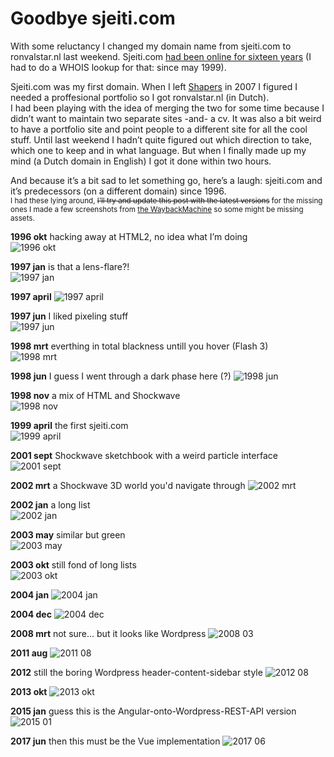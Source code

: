 <!--
  id: 2741
  date: 2015-01-24
  modified: 2019-09-27
  slug: goodbye-sjeiti-com
  type: post
  categories: admin
-->

# Goodbye sjeiti.com

With some reluctancy I changed my domain name from sjeiti.com to ronvalstar.nl last weekend. Sjeiti.com [had been online for sixteen years](https://web.archive.org/web/*/sjeiti.com) (I had to do a WHOIS lookup for that: since may 1999).

Sjeiti.com was my first domain. When I left [Shapers](http://www.shapers.nl/) in 2007 I figured I needed a proffesional portfolio so I got ronvalstar.nl (in Dutch).  
I had been playing with the idea of merging the two for some time because I didn’t want to maintain two separate sites -and- a cv. It was also a bit weird to have a portfolio site and point people to a different site for all the cool stuff. Until last weekend I hadn’t quite figured out which direction to take, which one to keep and in what language. But when I finally made up my mind (a Dutch domain in English) I got it done within two hours.

And because it’s a bit sad to let something go, here’s a laugh: sjeiti.com and it’s predecessors (on a different domain) since 1996.  
<small>I had these lying around, ~~I’ll try and update this post with the latest versions~~ for the missing ones I made a few screenshots from [the WaybackMachine](https://archive.org/web/) so some might be missing assets.</small>

**1996 okt**
hacking away at HTML2, no idea what I’m doing  
![1996 okt](https://res.cloudinary.com/dn1rmdjs5/image/upload/v1566568756/rv/1996okt.jpg)

**1997 jan**
is that a lens-flare?!  
![1997 jan](https://res.cloudinary.com/dn1rmdjs5/image/upload/v1566568756/rv/1997jan.jpg)

**1997 april**
![1997 april](https://res.cloudinary.com/dn1rmdjs5/image/upload/v1566568756/rv/1997april.jpg)

**1997 jun**
I liked pixeling stuff  
![1997 jun](https://res.cloudinary.com/dn1rmdjs5/image/upload/v1566568756/rv/1997jun.jpg)

**1998 mrt**
everthing in total blackness untill you hover (Flash 3)  
![1998 mrt](https://res.cloudinary.com/dn1rmdjs5/image/upload/v1566568756/rv/1998mrt.jpg)

**1998 jun**
I guess I went through a dark phase here (?)
![1998 jun](https://res.cloudinary.com/dn1rmdjs5/image/upload/v1566568756/rv/1998jun.jpg)

**1998 nov**
a mix of HTML and Shockwave  
![1998 nov](https://res.cloudinary.com/dn1rmdjs5/image/upload/v1566568756/rv/1998nov.jpg)

**1999 april**
the first sjeiti.com  
![1999 april](https://res.cloudinary.com/dn1rmdjs5/image/upload/v1566568756/rv/1999april.jpg)

**2001 sept**
Shockwave sketchbook with a weird particle interface  
![2001 sept](https://res.cloudinary.com/dn1rmdjs5/image/upload/v1566568756/rv/2001sept.jpg)

**2002 mrt**
a Shockwave 3D world you'd navigate through 
![2002 mrt](https://res.cloudinary.com/dn1rmdjs5/image/upload/v1566568756/rv/2002mrt.jpg)

**2002 jan**
a long list  
![2002 jan](https://res.cloudinary.com/dn1rmdjs5/image/upload/v1566568756/rv/2002jan.jpg)

**2003 may**
similar but green  
![2003 may](https://res.cloudinary.com/dn1rmdjs5/image/upload/v1566568756/rv/2003mei.jpg)

**2003 okt**
still fond of long lists  
![2003 okt](https://res.cloudinary.com/dn1rmdjs5/image/upload/v1566568756/rv/2003okt.jpg)

**2004 jan**
![2004 jan](https://res.cloudinary.com/dn1rmdjs5/image/upload/v1566568756/rv/2004jan.jpg)

**2004 dec**
![2004 dec](https://res.cloudinary.com/dn1rmdjs5/image/upload/v1566568756/rv/2004dec.jpg)

**2008 mrt**
not sure... but it looks like Wordpress
![2008 03](https://res.cloudinary.com/dn1rmdjs5/image/upload/c_scale,w_350/v1569576487/rv/web.archive.org_web_20080310065759_http___www.sjeiti.com_80_.png)

**2011 aug**
![2011 08](https://res.cloudinary.com/dn1rmdjs5/image/upload/c_scale,w_350/v1569576490/rv/web.archive.org_web_20110810031653_http___www.sjeiti.com_.png)

**2012**
still the boring Wordpress header-content-sidebar style
![2012 08](https://res.cloudinary.com/dn1rmdjs5/image/upload/c_scale,w_350/v1569576488/rv/web.archive.org_web_20120831090739_http___www.sjeiti.com_80_.png)

**2013 okt**
![2013 okt](https://res.cloudinary.com/dn1rmdjs5/image/upload/c_scale,w_350/v1569576488/rv/web.archive.org_web_20131011021106_http___www.sjeiti.com_.png)

**2015 jan**
guess this is the Angular-onto-Wordpress-REST-API version
![2015 01](https://res.cloudinary.com/dn1rmdjs5/image/upload/c_scale,w_350/v1569576488/rv/web.archive.org_web_20150109182705_http___sjeiti.com_80_.png)

**2017 jun**
then this must be the Vue implementation
![2017 06](https://res.cloudinary.com/dn1rmdjs5/image/upload/c_scale,w_350/v1569576487/rv/web.archive.org_web_20170616014738_http___ronvalstar.nl_.png)
    